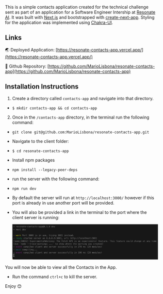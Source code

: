 This is a simple contacts application created for the technical challenge sent as part of an application for a Software Engineer Intership at [Resonate AI](https://www.resonate.com/). It was built with [Next.js](https://nextjs.org/) and bootstrapped with [create-next-app](https://github.com/vercel/next.js/tree/canary/packages/create-next-app). Styling for the application was implemented using [Chakra-UI](https://chakra-ui.com/).

## Links

🌏 Deployed Application: [https://resonate-contacts-app.vercel.app/](https://resonate-contacts-app.vercel.app/)

💾 Github Repository: [https://github.com/MarioLisbona/resonate-contacts-app](https://github.com/MarioLisbona/resonate-contacts-app)

## Installation Instructions

1. Create a directory called `contacts-app` and navigate into that directory.

- `$ mkdir contacts-app && cd contacts-app`

2. Once in the `/contacts-app` directory, in the terminal run the following command:

- `git clone git@github.com:MarioLisbona/resonate-contacts-app.git`

- Navigate to the client folder:

- `$ cd resonate-contacts-app`
- Install npm packages

- `npm install --legacy-peer-deps`

- run the server with the following command:

- `npm run dev`

- By default the server will run at `http://localhost:3000/` however if this port is already in use another port will be provided.

- You will also be provided a link in the terminal to the port where the client server is running:

  ![server port](docs/server-port.png)

You will now be able to view all the Contacts in the App.

- Run the command `ctrl+c` to kill the server.

Enjoy 😊
